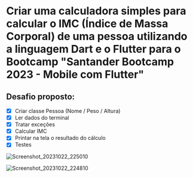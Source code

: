 # Criar uma calculadora simples para calcular o IMC (Índice de Massa Corporal) de uma pessoa utilizando a linguagem Dart e o Flutter para o Bootcamp "Santander Bootcamp 2023 - Mobile com Flutter"

## Desafio proposto:
- [x] Criar classe Pessoa (Nome / Peso / Altura)​
- [x] Ler dados do terminal​
- [x] Tratar exceções​
- [x] Calcular IMC ​
- [x] Printar na tela o resultado do cálculo​
- [x] Testes​

![Screenshot_20231022_225010](https://github.com/milenevi/imc_calculator/assets/17817652/c6a4674d-26ae-4544-9119-d2b826b5c8b2)

![Screenshot_20231022_224810](https://github.com/milenevi/imc_calculator/assets/17817652/cc073ad6-06ac-409a-8774-05b6758524e9)
